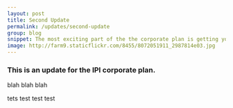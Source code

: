 ```yaml
---
layout: post
title: Second Update
permalink: /updates/second-update
group: blog
snippet: The most exciting part of the the corporate plan is getting your feedback.
image: http://farm9.staticflickr.com/8455/8072051911_2987814e03.jpg
---
```


### This is an update for the IPI corporate plan.

blah blah blah

tets test test test